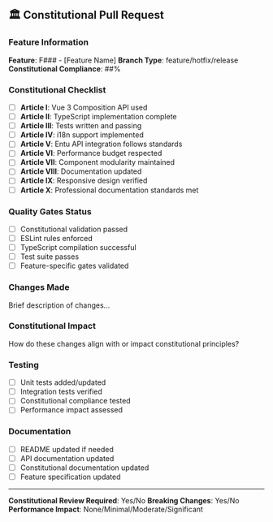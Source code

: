 ## 🏛️ Constitutional Pull Request

### Feature Information
**Feature**: F### - [Feature Name]
**Branch Type**: feature/hotfix/release
**Constitutional Compliance**: ##%

### Constitutional Checklist
- [ ] **Article I**: Vue 3 Composition API used
- [ ] **Article II**: TypeScript implementation complete
- [ ] **Article III**: Tests written and passing
- [ ] **Article IV**: i18n support implemented
- [ ] **Article V**: Entu API integration follows standards
- [ ] **Article VI**: Performance budget respected
- [ ] **Article VII**: Component modularity maintained
- [ ] **Article VIII**: Documentation updated
- [ ] **Article IX**: Responsive design verified
- [ ] **Article X**: Professional documentation standards met

### Quality Gates Status
- [ ] Constitutional validation passed
- [ ] ESLint rules enforced
- [ ] TypeScript compilation successful
- [ ] Test suite passes
- [ ] Feature-specific gates validated

### Changes Made
Brief description of changes...

### Constitutional Impact
How do these changes align with or impact constitutional principles?

### Testing
- [ ] Unit tests added/updated
- [ ] Integration tests verified
- [ ] Constitutional compliance tested
- [ ] Performance impact assessed

### Documentation
- [ ] README updated if needed
- [ ] API documentation updated
- [ ] Constitutional documentation updated
- [ ] Feature specification updated

---

**Constitutional Review Required**: Yes/No
**Breaking Changes**: Yes/No
**Performance Impact**: None/Minimal/Moderate/Significant
